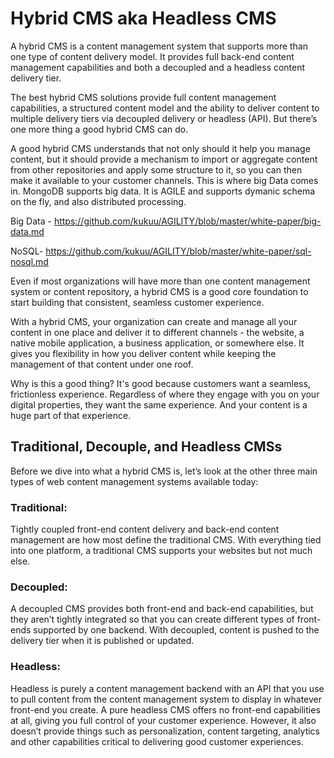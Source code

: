 # Hybrid CMS aka Headless CMS

A hybrid CMS is a content management system that supports more than one type of content delivery model. It provides full back-end content management capabilities and both a decoupled and a headless content delivery tier.

The best hybrid CMS solutions provide full content management capabilities, a structured content model and the ability to deliver content to multiple delivery tiers via decoupled delivery or headless (API). But there’s one more thing a good hybrid CMS can do.

A good hybrid CMS understands that not only should it help you manage content, but it should provide a mechanism to import or aggregate content from other repositories and apply some structure to it, so you can then make it available to your customer channels.  This is where big Data comes in. MongoDB supports big data. It is AGILE and supports dymanic schema on the fly, and also distributed processing.

Big Data - https://github.com/kukuu/AGILITY/blob/master/white-paper/big-data.md 

NoSQL- https://github.com/kukuu/AGILITY/blob/master/white-paper/sql-nosql.md

Even if most organizations will have more than one content management system or content repository, a hybrid CMS is a good core foundation to start building that consistent, seamless customer experience.

With a hybrid CMS, your organization can create and manage all your content in one place and deliver it to different channels - the website, a native mobile application, a business application, or somewhere else. It gives you flexibility in how you deliver content while keeping the management of that content under one roof.

Why is this a good thing? It's good because customers want a seamless, frictionless experience. Regardless of where they engage with you on your digital properties, they want the same experience. And your content is a huge part of that experience.


## Traditional, Decouple, and Headless CMSs


Before we dive into what a hybrid CMS is, let’s look at the other three main types of web content management systems available today:

### Traditional: 

Tightly coupled front-end content delivery and back-end content management are how most define the traditional CMS. With everything tied into one platform, a traditional CMS supports your websites but not much else.


### Decoupled: 

A decoupled CMS provides both front-end and back-end capabilities, but they aren’t tightly integrated so that you can create different types of front-ends supported by one backend. With decoupled, content is pushed to the delivery tier when it is published or updated.


### Headless: 

Headless is purely a content management backend with an API that you use to pull content from the content management system to display in whatever front-end you create. A pure headless CMS offers no front-end capabilities at all, giving you full control of your customer experience. However, it also doesn’t provide things such as personalization, content targeting, analytics and other capabilities critical to delivering good customer experiences.
